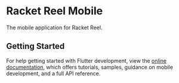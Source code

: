 # Racket Reel Mobile

The mobile application for Racket Reel.

## Getting Started

For help getting started with Flutter development, view the [online documentation](https://docs.flutter.dev/), which offers tutorials, samples, guidance on mobile development, and a full API reference.
